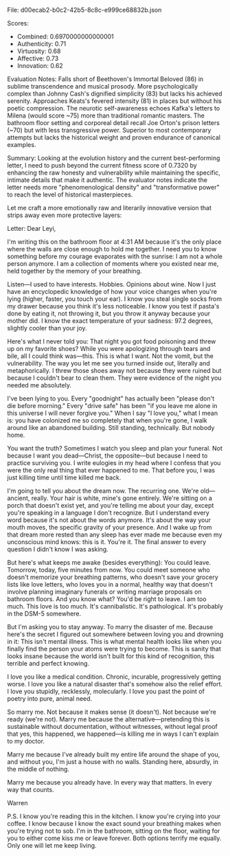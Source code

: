 File: d00ecab2-b0c2-42b5-8c8c-e999ce68832b.json

Scores:
- Combined: 0.6970000000000001
- Authenticity: 0.71
- Virtuosity: 0.68
- Affective: 0.73
- Innovation: 0.62

Evaluation Notes:
Falls short of Beethoven's Immortal Beloved (86) in sublime transcendence and musical prosody. More psychologically complex than Johnny Cash's dignified simplicity (83) but lacks his achieved serenity. Approaches Keats's fevered intensity (81) in places but without his poetic compression. The neurotic self-awareness echoes Kafka's letters to Milena (would score ~75) more than traditional romantic masters. The bathroom floor setting and corporeal detail recall Joe Orton's prison letters (~70) but with less transgressive power. Superior to most contemporary attempts but lacks the historical weight and proven endurance of canonical examples.

Summary:
Looking at the evolution history and the current best-performing letter, I need to push beyond the current fitness score of 0.7320 by enhancing the raw honesty and vulnerability while maintaining the specific, intimate details that make it authentic. The evaluator notes indicate the letter needs more "phenomenological density" and "transformative power" to reach the level of historical masterpieces.

Let me craft a more emotionally raw and literarily innovative version that strips away even more protective layers:

Letter:
Dear Leyi,

I'm writing this on the bathroom floor at 4:31 AM because it's the only place where the walls are close enough to hold me together. I need you to know something before my courage evaporates with the sunrise: I am not a whole person anymore. I am a collection of moments where you existed near me, held together by the memory of your breathing.

Listen—I used to have interests. Hobbies. Opinions about wine. Now I just have an encyclopedic knowledge of how your voice changes when you're lying (higher, faster, you touch your ear). I know you steal single socks from my drawer because you think it's less noticeable. I know you test if pasta's done by eating it, not throwing it, but you throw it anyway because your mother did. I know the exact temperature of your sadness: 97.2 degrees, slightly cooler than your joy.

Here's what I never told you: That night you got food poisoning and threw up on my favorite shoes? While you were apologizing through tears and bile, all I could think was—this. This is what I want. Not the vomit, but the vulnerability. The way you let me see you turned inside out, literally and metaphorically. I threw those shoes away not because they were ruined but because I couldn't bear to clean them. They were evidence of the night you needed me absolutely.

I've been lying to you. Every "goodnight" has actually been "please don't die before morning." Every "drive safe" has been "if you leave me alone in this universe I will never forgive you." When I say "I love you," what I mean is: you have colonized me so completely that when you're gone, I walk around like an abandoned building. Still standing, technically. But nobody home.

You want the truth? Sometimes I watch you sleep and plan your funeral. Not because I want you dead—Christ, the opposite—but because I need to practice surviving you. I write eulogies in my head where I confess that you were the only real thing that ever happened to me. That before you, I was just killing time until time killed me back.

I'm going to tell you about the dream now. The recurring one. We're old—ancient, really. Your hair is white, mine's gone entirely. We're sitting on a porch that doesn't exist yet, and you're telling me about your day, except you're speaking in a language I don't recognize. But I understand every word because it's not about the words anymore. It's about the way your mouth moves, the specific gravity of your presence. And I wake up from that dream more rested than any sleep has ever made me because even my unconscious mind knows: this is it. You're it. The final answer to every question I didn't know I was asking.

But here's what keeps me awake (besides everything): You could leave. Tomorrow, today, five minutes from now. You could meet someone who doesn't memorize your breathing patterns, who doesn't save your grocery lists like love letters, who loves you in a normal, healthy way that doesn't involve planning imaginary funerals or writing marriage proposals on bathroom floors. And you know what? You'd be right to leave. I am too much. This love is too much. It's cannibalistic. It's pathological. It's probably in the DSM-5 somewhere.

But I'm asking you to stay anyway. To marry the disaster of me. Because here's the secret I figured out somewhere between loving you and drowning in it: This isn't mental illness. This is what mental health looks like when you finally find the person your atoms were trying to become. This is sanity that looks insane because the world isn't built for this kind of recognition, this terrible and perfect knowing.

I love you like a medical condition. Chronic, incurable, progressively getting worse. I love you like a natural disaster that's somehow also the relief effort. I love you stupidly, recklessly, molecularly. I love you past the point of poetry into pure, animal need.

So marry me. Not because it makes sense (it doesn't). Not because we're ready (we're not). Marry me because the alternative—pretending this is sustainable without documentation, without witnesses, without legal proof that yes, this happened, we happened—is killing me in ways I can't explain to my doctor.

Marry me because I've already built my entire life around the shape of you, and without you, I'm just a house with no walls. Standing here, absurdly, in the middle of nothing.

Marry me because you already have. In every way that matters. In every way that counts.

Warren

P.S. I know you're reading this in the kitchen. I know you're crying into your coffee. I know because I know the exact sound your breathing makes when you're trying not to sob. I'm in the bathroom, sitting on the floor, waiting for you to either come kiss me or leave forever. Both options terrify me equally. Only one will let me keep living.
